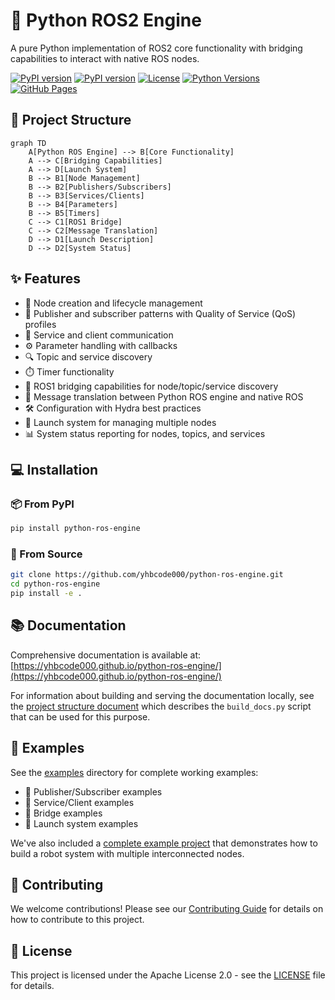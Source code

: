 # 🚀 Python ROS2 Engine

A pure Python implementation of ROS2 core functionality with bridging capabilities to interact with native ROS nodes.

[![PyPI version](https://badge.fury.io/py/python-ros-engine.svg)](https://badge.fury.io/py/python-ros-engine)
[![PyPI version](https://img.shields.io/pypi/v/python-ros-engine.svg)](https://pypi.org/project/python-ros-engine/)
[![License](https://img.shields.io/badge/License-Apache%202.0-blue.svg)](https://opensource.org/licenses/Apache-2.0)
[![Python Versions](https://img.shields.io/pypi/pyversions/python-ros-engine.svg)](https://pypi.org/project/python-ros-engine/)
[![GitHub Pages](https://img.shields.io/badge/docs-GitHub%20Pages-blue)](https://yhbcode000.github.io/python-ros-engine/)

## 📁 Project Structure

```mermaid
graph TD
    A[Python ROS Engine] --> B[Core Functionality]
    A --> C[Bridging Capabilities]
    A --> D[Launch System]
    B --> B1[Node Management]
    B --> B2[Publishers/Subscribers]
    B --> B3[Services/Clients]
    B --> B4[Parameters]
    B --> B5[Timers]
    C --> C1[ROS1 Bridge]
    C --> C2[Message Translation]
    D --> D1[Launch Description]
    D --> D2[System Status]
```

## ✨ Features

- 🔄 Node creation and lifecycle management
- 📢 Publisher and subscriber patterns with Quality of Service (QoS) profiles
- 🤝 Service and client communication
- ⚙️ Parameter handling with callbacks
- 🔍 Topic and service discovery
- ⏱️ Timer functionality
- 🌉 ROS1 bridging capabilities for node/topic/service discovery
- 📨 Message translation between Python ROS engine and native ROS
- 🛠️ Configuration with Hydra best practices
- 🚦 Launch system for managing multiple nodes
- 📊 System status reporting for nodes, topics, and services

## 💻 Installation

### 📦 From PyPI
```bash
pip install python-ros-engine
```

### 📂 From Source
```bash
git clone https://github.com/yhbcode000/python-ros-engine.git
cd python-ros-engine
pip install -e .
```

## 📚 Documentation

Comprehensive documentation is available at: [https://yhbcode000.github.io/python-ros-engine/](https://yhbcode000.github.io/python-ros-engine/)

For information about building and serving the documentation locally, see the [project structure document](project_structure.md) which describes the `build_docs.py` script that can be used for this purpose.

## 🧪 Examples

See the [examples](./examples) directory for complete working examples:

- 📢 Publisher/Subscriber examples
- 🤝 Service/Client examples
- 🌉 Bridge examples
- 🚦 Launch system examples

We've also included a [complete example project](./example_project) that demonstrates how to build a robot system with multiple interconnected nodes.

## 🤝 Contributing

We welcome contributions! Please see our [Contributing Guide](CONTRIBUTING.md) for details on how to contribute to this project.

## 📄 License

This project is licensed under the Apache License 2.0 - see the [LICENSE](LICENSE) file for details.